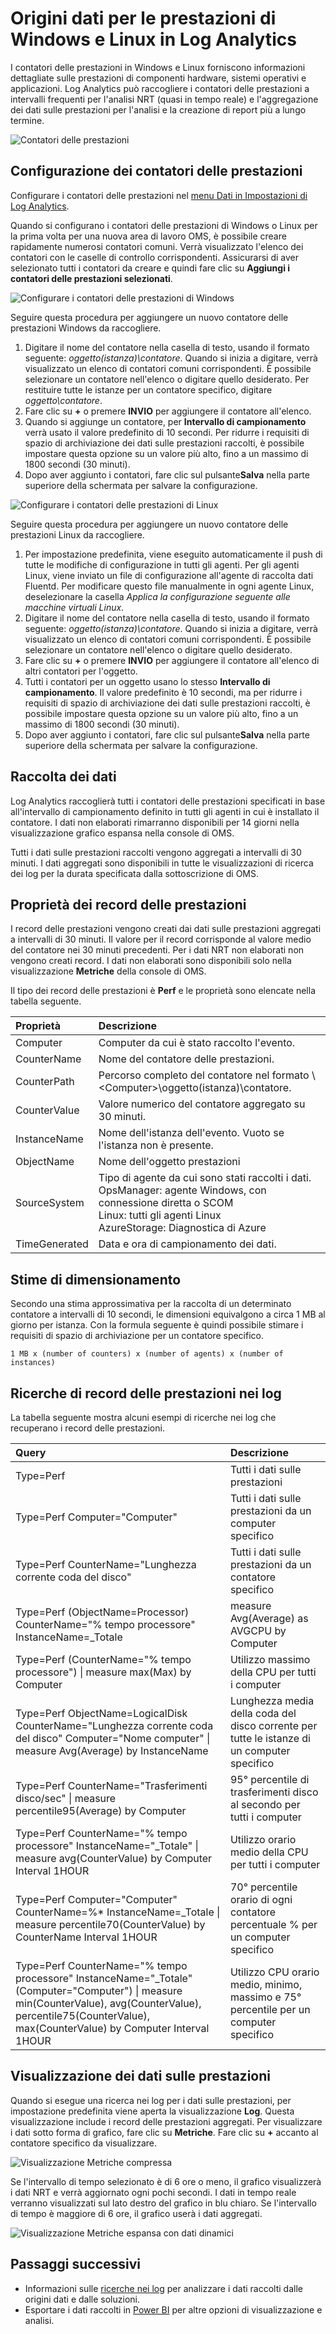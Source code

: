 <properties 
   pageTitle="Contatori delle prestazioni di Windows e Linux in Log Analytics | Microsoft Azure"
   description="I contatori delle prestazioni vengono raccolti da Log Analytics per analizzare le prestazioni degli agenti Windows e Linux. Questo articolo descrive come configurare la raccolta di contatori delle prestazioni per gli agenti Windows e Linux, i cui dettagli vengono archiviati nel repository OMS, e come analizzarli nel portale di OMS."
   services="log-analytics"
   documentationCenter=""
   authors="bwren"
   manager="jwhit"
   editor="tysonn" />
<tags 
   ms.service="log-analytics"
   ms.devlang="na"
   ms.topic="article"
   ms.tgt_pltfrm="na"
   ms.workload="infrastructure-services"
   ms.date="04/28/2016"
   ms.author="bwren" />

# Origini dati per le prestazioni di Windows e Linux in Log Analytics 

I contatori delle prestazioni in Windows e Linux forniscono informazioni dettagliate sulle prestazioni di componenti hardware, sistemi operativi e applicazioni. Log Analytics può raccogliere i contatori delle prestazioni a intervalli frequenti per l'analisi NRT (quasi in tempo reale) e l'aggregazione dei dati sulle prestazioni per l'analisi e la creazione di report più a lungo termine.

![Contatori delle prestazioni](media/log-analytics-data-sources-performance-counters/overview.png)

## Configurazione dei contatori delle prestazioni

Configurare i contatori delle prestazioni nel [menu Dati in Impostazioni di Log Analytics](log-analytics-data-sources.md/configuring-data-sources).

Quando si configurano i contatori delle prestazioni di Windows o Linux per la prima volta per una nuova area di lavoro OMS, è possibile creare rapidamente numerosi contatori comuni. Verrà visualizzato l'elenco dei contatori con le caselle di controllo corrispondenti. Assicurarsi di aver selezionato tutti i contatori da creare e quindi fare clic su **Aggiungi i contatori delle prestazioni selezionati**.

![Configurare i contatori delle prestazioni di Windows](media/log-analytics-data-sources-performance-counters/configure-windows.png)

Seguire questa procedura per aggiungere un nuovo contatore delle prestazioni Windows da raccogliere.

1. Digitare il nome del contatore nella casella di testo, usando il formato seguente: *oggetto(istanza)\\contatore*. Quando si inizia a digitare, verrà visualizzato un elenco di contatori comuni corrispondenti. È possibile selezionare un contatore nell'elenco o digitare quello desiderato. Per restituire tutte le istanze per un contatore specifico, digitare *oggetto\\contatore*. 
2. Fare clic su **+** o premere **INVIO** per aggiungere il contatore all'elenco.
3. Quando si aggiunge un contatore, per **Intervallo di campionamento** verrà usato il valore predefinito di 10 secondi. Per ridurre i requisiti di spazio di archiviazione dei dati sulle prestazioni raccolti, è possibile impostare questa opzione su un valore più alto, fino a un massimo di 1800 secondi (30 minuti).
4. Dopo aver aggiunto i contatori, fare clic sul pulsante**Salva** nella parte superiore della schermata per salvare la configurazione.

![Configurare i contatori delle prestazioni di Linux](media/log-analytics-data-sources-performance-counters/configure-linux.png)

Seguire questa procedura per aggiungere un nuovo contatore delle prestazioni Linux da raccogliere.

1. Per impostazione predefinita, viene eseguito automaticamente il push di tutte le modifiche di configurazione in tutti gli agenti. Per gli agenti Linux, viene inviato un file di configurazione all'agente di raccolta dati Fluentd. Per modificare questo file manualmente in ogni agente Linux, deselezionare la casella *Applica la configurazione seguente alle macchine virtuali Linux*.
2. Digitare il nome del contatore nella casella di testo, usando il formato seguente: *oggetto(istanza)\\contatore*. Quando si inizia a digitare, verrà visualizzato un elenco di contatori comuni corrispondenti. È possibile selezionare un contatore nell'elenco o digitare quello desiderato.  
2. Fare clic su **+** o premere **INVIO** per aggiungere il contatore all'elenco di altri contatori per l'oggetto.
3. Tutti i contatori per un oggetto usano lo stesso **Intervallo di campionamento**. Il valore predefinito è 10 secondi, ma per ridurre i requisiti di spazio di archiviazione dei dati sulle prestazioni raccolti, è possibile impostare questa opzione su un valore più alto, fino a un massimo di 1800 secondi (30 minuti).
4. Dopo aver aggiunto i contatori, fare clic sul pulsante**Salva** nella parte superiore della schermata per salvare la configurazione.

## Raccolta dei dati

Log Analytics raccoglierà tutti i contatori delle prestazioni specificati in base all'intervallo di campionamento definito in tutti gli agenti in cui è installato il contatore. I dati non elaborati rimarranno disponibili per 14 giorni nella visualizzazione grafico espansa nella console di OMS.

Tutti i dati sulle prestazioni raccolti vengono aggregati a intervalli di 30 minuti. I dati aggregati sono disponibili in tutte le visualizzazioni di ricerca dei log per la durata specificata dalla sottoscrizione di OMS.


## Proprietà dei record delle prestazioni

I record delle prestazioni vengono creati dai dati sulle prestazioni aggregati a intervalli di 30 minuti. Il valore per il record corrisponde al valore medio del contatore nei 30 minuti precedenti. Per i dati NRT non elaborati non vengono creati record. I dati non elaborati sono disponibili solo nella visualizzazione **Metriche** della console di OMS.

Il tipo dei record delle prestazioni è **Perf** e le proprietà sono elencate nella tabella seguente.

| Proprietà | Descrizione |
|:--|:--|
| Computer | Computer da cui è stato raccolto l'evento. |
| CounterName | Nome del contatore delle prestazioni. |
| CounterPath | Percorso completo del contatore nel formato \\\<Computer>\\oggetto(istanza)\\contatore. |
| CounterValue | Valore numerico del contatore aggregato su 30 minuti. |
| InstanceName | Nome dell'istanza dell'evento. Vuoto se l'istanza non è presente. |
| ObjectName | Nome dell'oggetto prestazioni |
| SourceSystem | Tipo di agente da cui sono stati raccolti i dati. <br> OpsManager: agente Windows, con connessione diretta o SCOM <br> Linux: tutti gli agenti Linux <br> AzureStorage: Diagnostica di Azure |
| TimeGenerated | Data e ora di campionamento dei dati. |


## Stime di dimensionamento

 Secondo una stima approssimativa per la raccolta di un determinato contatore a intervalli di 10 secondi, le dimensioni equivalgono a circa 1 MB al giorno per istanza. Con la formula seguente è quindi possibile stimare i requisiti di spazio di archiviazione per un contatore specifico.

	1 MB x (number of counters) x (number of agents) x (number of instances)

## Ricerche di record delle prestazioni nei log

La tabella seguente mostra alcuni esempi di ricerche nei log che recuperano i record delle prestazioni.

| Query | Descrizione |
|:--|:--|
| Type=Perf | Tutti i dati sulle prestazioni |
| Type=Perf Computer="Computer" | Tutti i dati sulle prestazioni da un computer specifico |
| Type=Perf CounterName="Lunghezza corrente coda del disco" | Tutti i dati sulle prestazioni da un contatore specifico |
| Type=Perf (ObjectName=Processor) CounterName="% tempo processore" InstanceName=\_Totale | measure Avg(Average) as AVGCPU by Computer | Utilizzo medio della CPU per tutti i computer |
| Type=Perf (CounterName="% tempo processore") &#124; measure max(Max) by Computer | Utilizzo massimo della CPU per tutti i computer |
| Type=Perf ObjectName=LogicalDisk CounterName="Lunghezza corrente coda del disco" Computer="Nome computer" &#124; measure Avg(Average) by InstanceName | Lunghezza media della coda del disco corrente per tutte le istanze di un computer specifico |
| Type=Perf CounterName="Trasferimenti disco/sec" &#124; measure percentile95(Average) by Computer | 95° percentile di trasferimenti disco al secondo per tutti i computer |
| Type=Perf CounterName="% tempo processore" InstanceName="\_Totale" &#124; measure avg(CounterValue) by Computer Interval 1HOUR | Utilizzo orario medio della CPU per tutti i computer |
| Type=Perf Computer="Computer" CounterName=%* InstanceName=\_Totale &#124; measure percentile70(CounterValue) by CounterName Interval 1HOUR | 70° percentile orario di ogni contatore percentuale % per un computer specifico |
| Type=Perf CounterName="% tempo processore" InstanceName="\_Totale" (Computer="Computer") &#124; measure min(CounterValue), avg(CounterValue), percentile75(CounterValue), max(CounterValue) by Computer Interval 1HOUR | Utilizzo CPU orario medio, minimo, massimo e 75° percentile per un computer specifico |

## Visualizzazione dei dati sulle prestazioni

Quando si esegue una ricerca nei log per i dati sulle prestazioni, per impostazione predefinita viene aperta la visualizzazione **Log**. Questa visualizzazione include i record delle prestazioni aggregati. Per visualizzare i dati sotto forma di grafico, fare clic su **Metriche**. Fare clic su **+** accanto al contatore specifico da visualizzare.

![Visualizzazione Metriche compressa](media/log-analytics-data-sources-performance-counters/metricscollapsed.png)


Se l'intervallo di tempo selezionato è di 6 ore o meno, il grafico visualizzerà i dati NRT e verrà aggiornato ogni pochi secondi. I dati in tempo reale verranno visualizzati sul lato destro del grafico in blu chiaro. Se l'intervallo di tempo è maggiore di 6 ore, il grafico userà i dati aggregati.

![Visualizzazione Metriche espansa con dati dinamici](media/log-analytics-data-sources-performance-counters/metricsexpanded.png)

## Passaggi successivi

- Informazioni sulle [ricerche nei log](log-analytics-log-searches.md) per analizzare i dati raccolti dalle origini dati e dalle soluzioni.  
- Esportare i dati raccolti in [Power BI](log-analytics-powerbi.md) per altre opzioni di visualizzazione e analisi.

<!-----HONumber=AcomDC_0504_2016-->
